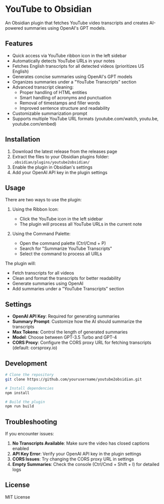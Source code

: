 # YouTube to Obsidian

An Obsidian plugin that fetches YouTube video transcripts and creates AI-powered summaries using OpenAI's GPT models.

## Features

- Quick access via YouTube ribbon icon in the left sidebar
- Automatically detects YouTube URLs in your notes
- Fetches English transcripts for all detected videos (prioritizes US English)
- Generates concise summaries using OpenAI's GPT models
- Organizes summaries under a "YouTube Transcripts" section
- Advanced transcript cleaning:
  - Proper handling of HTML entities
  - Smart handling of acronyms and punctuation
  - Removal of timestamps and filler words
  - Improved sentence structure and readability
- Customizable summarization prompt
- Supports multiple YouTube URL formats (youtube.com/watch, youtu.be, youtube.com/embed)

## Installation

1. Download the latest release from the releases page
2. Extract the files to your Obsidian plugins folder: `.obsidian/plugins/youtube2obsidian/`
3. Enable the plugin in Obsidian's settings
4. Add your OpenAI API key in the plugin settings

## Usage

There are two ways to use the plugin:

1. Using the Ribbon Icon:
   - Click the YouTube icon in the left sidebar
   - The plugin will process all YouTube URLs in the current note

2. Using the Command Palette:
   - Open the command palette (Ctrl/Cmd + P)
   - Search for "Summarize YouTube Transcripts"
   - Select the command to process all URLs

The plugin will:
- Fetch transcripts for all videos
- Clean and format the transcripts for better readability
- Generate summaries using OpenAI
- Add summaries under a "YouTube Transcripts" section

## Settings

- **OpenAI API Key**: Required for generating summaries
- **Summary Prompt**: Customize how the AI should summarize the transcripts
- **Max Tokens**: Control the length of generated summaries
- **Model**: Choose between GPT-3.5 Turbo and GPT-4
- **CORS Proxy**: Configure the CORS proxy URL for fetching transcripts (default: corsproxy.io)

## Development

```bash
# Clone the repository
git clone https://github.com/yourusername/youtube2obsidian.git

# Install dependencies
npm install

# Build the plugin
npm run build
```

## Troubleshooting

If you encounter issues:

1. **No Transcripts Available**: Make sure the video has closed captions enabled
2. **API Key Error**: Verify your OpenAI API key in the plugin settings
3. **CORS Issues**: Try changing the CORS proxy URL in settings
4. **Empty Summaries**: Check the console (Ctrl/Cmd + Shift + I) for detailed logs

## License

MIT License